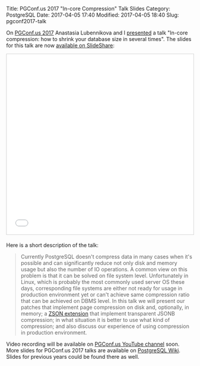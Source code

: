 Title: PGConf.us 2017 "In-core Compression" Talk Slides
Category: PostgreSQL
Date: 2017-04-05 17:40
Modified: 2017-04-05 18:40
Slug: pgconf2017-talk

On [PGConf.us 2017](https://pgconf.us/conferences/2017) Anastasia Lubennikova
and I [presented](https://pgconf.us/conferences/2017/program/proposals/274) a
talk "In-core compression: how to shrink your database size in several times".
The slides for this talk are now [available on SlideShare](https://www.slideshare.net/afiskon/incore-compression-how-to-shrink-your-database-size-in-several-times):

<iframe src="//www.slideshare.net/slideshow/embed_code/key/nyLpzTWVMt2SB4" width="595" height="485" frameborder="0" marginwidth="0" marginheight="0" scrolling="no" style="border:1px solid #CCC; border-width:1px; margin-bottom:5px; max-width: 100%;" allowfullscreen> </iframe>

Here is a short description of the talk:

> Currently PostgreSQL doesn't compress data in many cases when it's possible
> and can significantly reduce not only disk and memory usage but also the number
> of IO operations. A common view on this problem is that it can be solved on
> file system level. Unfortunately in Linux, which is probably the most commonly
> used server OS these days, corresponding file systems are either not
> ready for usage in production environment yet or can't achieve same compression
> ratio that can be achieved on DBMS level. In this talk we will present our
> patches that implement page compression on disk and, optionally, in memory;
> a [ZSON extension](https://github.com/postgrespro/zson) that implement
> transparent JSONB compression; in what situation it is better to use what
> kind of compression; and also discuss our experience of using compression in
> production environment.

Video recording will be available on 
[PGConf.us YouTube channel](https://www.youtube.com/pgconfus/) soon. More slides
for PGConf.us 2017 talks are available on
[PostgreSQL Wiki](https://wiki.postgresql.org/wiki/PgConfUS_Talks_2017).
Slides for previous years could be found there as well.
